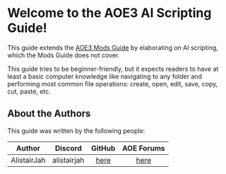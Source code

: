 # Welcome to the AOE3 AI Scripting Guide!

This guide extends the [AOE3 Mods
Guide](https://support.ageofempires.com/hc/en-us/articles/8475640158228-Mods-Guide-Introduction)
by elaborating on AI scripting, which the Mods Guide does not cover.

This guide tries to be beginner-friendly, but it expects readers to have at
least a basic computer knowledge like navigating to any folder and performing
most common file operations: create, open, edit, save, copy, cut, paste, etc.

## About the Authors

This guide was written by the following people:

|   Author    |   Discord   |                   GitHub                   |                       AOE Forums                       |
| :---------: | :---------: | :----------------------------------------: | :----------------------------------------------------: |
| AlistairJah | alistairjah | [here](https://github.com/thinotmandresy/) | [here](https://forums.ageofempires.com/u/alistairjah/) |

